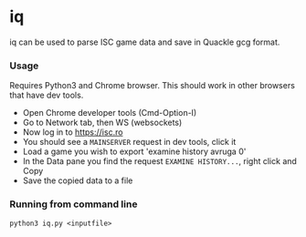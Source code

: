 # iq

iq can be used to parse ISC game data and save in Quackle gcg format.

### Usage

Requires Python3 and Chrome browser. This should work in other browsers that have dev tools.

- Open Chrome developer tools (Cmd-Option-I)
- Go to Network tab, then WS (websockets)
- Now log in to https://isc.ro
- You should see a `MAINSERVER` request in dev tools, click it
- Load a game you wish to export 'examine history avruga 0'
- In the Data pane you find the request `EXAMINE HISTORY...`, right click and Copy
- Save the copied data to a file

### Running from command line

`python3 iq.py <inputfile>`

